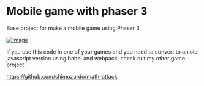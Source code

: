 # Mobile game with phaser 3
Base project for make a mobile game using Phaser 3

[![image](https://res.cloudinary.com/shimozurdo/image/upload/v1604285968/markdown/mobile_bc8e0a.gif)]()

If you use this code in one of your games and you need to convert to an old javascript version using babel and webpack, check out my other game project.

https://github.com/shimozurdo/math-attack


